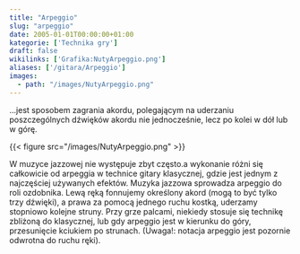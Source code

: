 ```yaml
---
title: "Arpeggio"
slug: "arpeggio"
date: 2005-01-01T00:00:00+01:00
kategorie: ['Technika gry']
draft: false
wikilinks: ['Grafika:NutyArpeggio.png']
aliases: ['/gitara/Arpeggio']
images:
  - path: "/images/NutyArpeggio.png"
---
```

...jest sposobem zagrania akordu, polegającym na uderzaniu
poszczególnych dźwięków akordu nie jednocześnie, lecz po kolei w dół
lub w górę.

{{< figure src="/images/NutyArpeggio.png" >}}

W muzyce jazzowej nie występuje zbyt często.a wykonanie różni się
całkowicie od arpeggia w technice gitary klasycznej, gdzie jest jednym
z najczęściej używanych efektów. Muzyka jazzowa sprowadza arpeggio do
roli ozdobnika. Lewą ręką fonnujemy określony akord (mogą to być tylko
trzy dźwięki), a prawa za pomocą jednego ruchu kostką, uderzamy
stopniowo kolejne struny. Przy grze palcami, niekiedy stosuje się
technikę zbliżoną do klasycznej, lub gdy arpeggio jest w kierunku do
góry, przesunięcie kciukiem po strunach. (Uwaga\!: notacja arpeggio
jest pozornie odwrotna do ruchu ręki).

